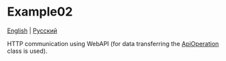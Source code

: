 # Example02

[English](README.md) | [Русский](README.ru.md)

HTTP communication using WebAPI (for data transferring the [ApiOperation](../../VelocipedeUtils/Shared/src/Models/Network/ApiOperation.cs) class is used).
